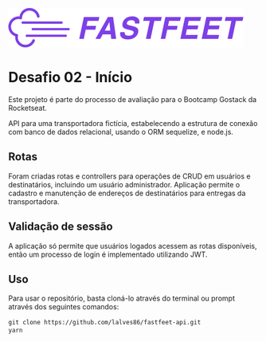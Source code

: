 ![logo fastfeet](https://github.com/lalves86/fastfeet-api/blob/master/public/images/logo.png)

# Desafio 02 - Início

Este projeto é parte do processo de avaliação para o Bootcamp Gostack da Rocketseat.

API para uma transportadora fictícia, estabelecendo a estrutura de conexão com banco de dados relacional, usando o ORM sequelize, e node.js.

## Rotas

Foram criadas rotas e controllers para operações de CRUD em usuários e destinatários, incluindo um usuário administrador.
Aplicação permite o cadastro e manutenção de endereços de destinatários para entregas da transportadora.

## Validação de sessão

A aplicação só permite que usuários logados acessem as rotas disponíveis, então um processo de login é implementado utilizando JWT.

## Uso

Para usar o repositório, basta cloná-lo através do terminal ou prompt através dos seguintes comandos:

```
git clone https://github.com/lalves86/fastfeet-api.git
yarn
```

